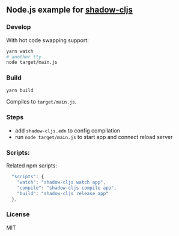 
Node.js example for [shadow-cljs](https://github.com/thheller/shadow-cljs)
----

### Develop

With hot code swapping support:

```bash
yarn watch
# another tty
node target/main.js
```

### Build

```bash
yarn build
```

Compiles to `target/main.js`.

### Steps

* add `shadow-cljs.edn` to config compilation
* run `node target/main.js` to start app and connect reload server

### Scripts:

Related npm scripts:

```js
  "scripts": {
    "watch": "shadow-cljs watch app",
    "compile": "shadow-cljs compile app",
    "build": "shadow-cljs release app"
  },
```

### License

MIT
